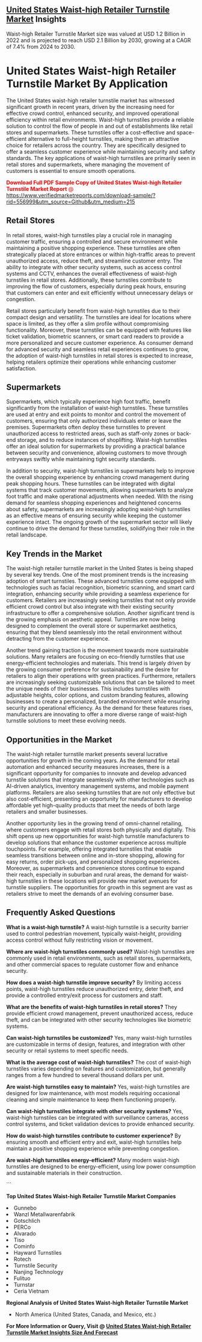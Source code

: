 <h2><a href="https://www.verifiedmarketreports.com/download-sample/?rid=556999&amp;utm_source=Github&amp;utm_medium=215" target="_blank">United States Waist-high Retailer Turnstile Market</a> Insights</h2><p>Waist-high Retailer Turnstile Market size was valued at USD 1.2 Billion in 2022 and is projected to reach USD 2.1 Billion by 2030, growing at a CAGR of 7.4% from 2024 to 2030.</p><p><h1>United States Waist-high Retailer Turnstile Market By Application</h1><p>The United States waist-high retailer turnstile market has witnessed significant growth in recent years, driven by the increasing need for effective crowd control, enhanced security, and improved operational efficiency within retail environments. Waist-high turnstiles provide a reliable solution to control the flow of people in and out of establishments like retail stores and supermarkets. These turnstiles offer a cost-effective and space-efficient alternative to full-height turnstiles, making them an attractive choice for retailers across the country. They are specifically designed to offer a seamless customer experience while maintaining security and safety standards. The key applications of waist-high turnstiles are primarily seen in retail stores and supermarkets, where managing the movement of customers is essential to ensure smooth operations.<p><p><span class=""><span style="color: #ff0000;"><strong>Download Full PDF Sample Copy of United States Waist-high Retailer Turnstile Market Report</strong> @ </span><a href="https://www.verifiedmarketreports.com/download-sample/?rid=556999&amp;utm_source=Github&amp;utm_medium=215" target="_blank">https://www.verifiedmarketreports.com/download-sample/?rid=556999&amp;utm_source=Github&amp;utm_medium=215</a></span></p></p><h2>Retail Stores</h2><p>In retail stores, waist-high turnstiles play a crucial role in managing customer traffic, ensuring a controlled and secure environment while maintaining a positive shopping experience. These turnstiles are often strategically placed at store entrances or within high-traffic areas to prevent unauthorized access, reduce theft, and streamline customer entry. The ability to integrate with other security systems, such as access control systems and CCTV, enhances the overall effectiveness of waist-high turnstiles in retail stores. Additionally, these turnstiles contribute to improving the flow of customers, especially during peak hours, ensuring that customers can enter and exit efficiently without unnecessary delays or congestion.</p><p>Retail stores particularly benefit from waist-high turnstiles due to their compact design and versatility. The turnstiles are ideal for locations where space is limited, as they offer a slim profile without compromising functionality. Moreover, these turnstiles can be equipped with features like ticket validation, biometric scanners, or smart card readers to provide a more personalized and secure customer experience. As consumer demand for advanced security and seamless retail experiences continues to grow, the adoption of waist-high turnstiles in retail stores is expected to increase, helping retailers optimize their operations while enhancing customer satisfaction.</p><h2>Supermarkets</h2><p>Supermarkets, which typically experience high foot traffic, benefit significantly from the installation of waist-high turnstiles. These turnstiles are used at entry and exit points to monitor and control the movement of customers, ensuring that only authorized individuals enter or leave the premises. Supermarkets often deploy these turnstiles to prevent unauthorized access to restricted areas, such as staff-only zones or back-end storage, and to reduce instances of shoplifting. Waist-high turnstiles offer an ideal solution for supermarkets by providing a practical balance between security and convenience, allowing customers to move through entryways swiftly while maintaining tight security standards.</p><p>In addition to security, waist-high turnstiles in supermarkets help to improve the overall shopping experience by enhancing crowd management during peak shopping hours. These turnstiles can be integrated with digital systems that track customer movements, allowing supermarkets to analyze foot traffic and make operational adjustments when needed. With the rising demand for seamless shopping experiences and heightened concerns about safety, supermarkets are increasingly adopting waist-high turnstiles as an effective means of ensuring security while keeping the customer experience intact. The ongoing growth of the supermarket sector will likely continue to drive the demand for these turnstiles, solidifying their role in the retail landscape.</p><h2>Key Trends in the Market</h2><p>The waist-high retailer turnstile market in the United States is being shaped by several key trends. One of the most prominent trends is the increasing adoption of smart turnstiles. These advanced turnstiles come equipped with technologies such as facial recognition, biometric scanning, and smart card integration, enhancing security while providing a seamless experience for customers. Retailers are increasingly seeking turnstiles that not only provide efficient crowd control but also integrate with their existing security infrastructure to offer a comprehensive solution. Another significant trend is the growing emphasis on aesthetic appeal. Turnstiles are now being designed to complement the overall store or supermarket aesthetics, ensuring that they blend seamlessly into the retail environment without detracting from the customer experience.</p><p>Another trend gaining traction is the movement towards more sustainable solutions. Many retailers are focusing on eco-friendly turnstiles that use energy-efficient technologies and materials. This trend is largely driven by the growing consumer preference for sustainability and the desire for retailers to align their operations with green practices. Furthermore, retailers are increasingly seeking customizable solutions that can be tailored to meet the unique needs of their businesses. This includes turnstiles with adjustable heights, color options, and custom branding features, allowing businesses to create a personalized, branded environment while ensuring security and operational efficiency. As the demand for these features rises, manufacturers are innovating to offer a more diverse range of waist-high turnstile solutions to meet these evolving needs.</p><h2>Opportunities in the Market</h2><p>The waist-high retailer turnstile market presents several lucrative opportunities for growth in the coming years. As the demand for retail automation and enhanced security measures increases, there is a significant opportunity for companies to innovate and develop advanced turnstile solutions that integrate seamlessly with other technologies such as AI-driven analytics, inventory management systems, and mobile payment platforms. Retailers are also seeking turnstiles that are not only effective but also cost-efficient, presenting an opportunity for manufacturers to develop affordable yet high-quality products that meet the needs of both large retailers and smaller businesses.</p><p>Another opportunity lies in the growing trend of omni-channel retailing, where customers engage with retail stores both physically and digitally. This shift opens up new opportunities for waist-high turnstile manufacturers to develop solutions that enhance the customer experience across multiple touchpoints. For example, offering integrated turnstiles that enable seamless transitions between online and in-store shopping, allowing for easy returns, order pick-ups, and personalized shopping experiences. Moreover, as supermarkets and convenience stores continue to expand their reach, especially in suburban and rural areas, the demand for waist-high turnstiles in these locations will provide new market avenues for turnstile suppliers. The opportunities for growth in this segment are vast as retailers strive to meet the demands of an evolving consumer base.</p><h2>Frequently Asked Questions</h2><p><b>What is a waist-high turnstile?</b> A waist-high turnstile is a security barrier used to control pedestrian movement, typically waist-height, providing access control without fully restricting vision or movement.</p><p><b>Where are waist-high turnstiles commonly used?</b> Waist-high turnstiles are commonly used in retail environments, such as retail stores, supermarkets, and other commercial spaces to regulate customer flow and enhance security.</p><p><b>How does a waist-high turnstile improve security?</b> By limiting access points, waist-high turnstiles reduce unauthorized entry, deter theft, and provide a controlled entry/exit process for customers and staff.</p><p><b>What are the benefits of waist-high turnstiles in retail stores?</b> They provide efficient crowd management, prevent unauthorized access, reduce theft, and can be integrated with other security technologies like biometric systems.</p><p><b>Can waist-high turnstiles be customized?</b> Yes, many waist-high turnstiles are customizable in terms of design, features, and integration with other security or retail systems to meet specific needs.</p><p><b>What is the average cost of waist-high turnstiles?</b> The cost of waist-high turnstiles varies depending on features and customization, but generally ranges from a few hundred to several thousand dollars per unit.</p><p><b>Are waist-high turnstiles easy to maintain?</b> Yes, waist-high turnstiles are designed for low maintenance, with most models requiring occasional cleaning and simple maintenance to keep them functioning properly.</p><p><b>Can waist-high turnstiles integrate with other security systems?</b> Yes, waist-high turnstiles can be integrated with surveillance cameras, access control systems, and ticket validation devices to provide enhanced security.</p><p><b>How do waist-high turnstiles contribute to customer experience?</b> By ensuring smooth and efficient entry and exit, waist-high turnstiles help maintain a positive shopping experience while preventing congestion.</p><p><b>Are waist-high turnstiles energy-efficient?</b> Many modern waist-high turnstiles are designed to be energy-efficient, using low power consumption and sustainable materials in their construction.</p>```</p><p><strong>Top United States Waist-high Retailer Turnstile Market Companies</strong></p><div data-test-id=""><p><li>Gunnebo</li><li> Wanzl Metallwarenfabrik</li><li> Gotschlich</li><li> PERCo</li><li> Alvarado</li><li> Tiso</li><li> Cominfo</li><li> Hayward Turnstiles</li><li> Rotech</li><li> Turnstile Security</li><li> Nanjing Technology</li><li> Fulituo</li><li> Turnstar</li><li> Ceria Vietnam</li></p><div><strong>Regional Analysis of&nbsp;United States Waist-high Retailer Turnstile Market</strong></div><ul><li dir="ltr"><p dir="ltr">North America&nbsp;(United States, Canada, and Mexico, etc.)</p></li></ul><p><strong>For More Information or Query, Visit @&nbsp;</strong><strong><a href="https://www.verifiedmarketreports.com/product/waist-high-retailer-turnstile-market-size-and-forecast/?utm_source=Github&amp;utm_medium=215" target="_blank">United States Waist-high Retailer Turnstile Market Insights Size And Forecast</a></strong></p></div>
